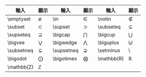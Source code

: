 | 輸入         | 顯示           | 輸入         | 顯示           | 輸入         | 顯示           |
| ---------- | ------------ | ---------- | ------------ | ---------- | ------------ |
| \emptyset  | $\emptyset$  | \in        | $\in$        | \notin     | $\notin$     |
| \subset    | $\subset$    | \supset    | $\supset$    | \subseteq  | $\subseteq$  |
| \supseteq  | $\supseteq$  | \bigcap    | $\bigcap$    | \bigcup    | $\bigcup$    |
| \bigvee    | $\bigvee$    | \bigwedge  | $\bigwedge$  | \biguplus  | $\biguplus$  |
| \subsetneq | $\subsetneq$ | \supsetneq | $\supsetneq$ | \setminus  | $\setminus$  |
| \bigodot   | $\bigodot$   | \bigotimes | $\bigotimes$ | \mathbb{R} | $\mathbb{R}$ |
| \mathbb{Z} | $\mathbb{Z}$ |            |              |            |              |
